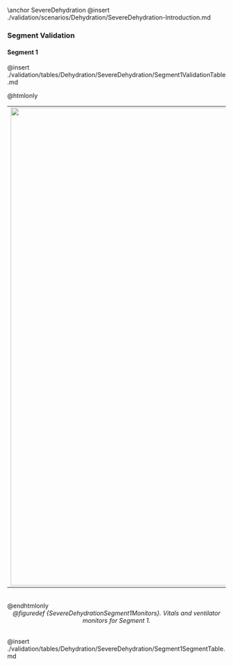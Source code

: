 \anchor SevereDehydration
@insert ./validation/scenarios/Dehydration/SevereDehydration-Introduction.md

### Segment Validation

#### Segment 1

@insert ./validation/tables/Dehydration/SevereDehydration/Segment1ValidationTable.md

@htmlonly
<center>
<table border="0">
<tr>
    <td colspan="2"><a href="./plots/Dehydration/SevereDehydration-vitals_monitor_1.jpg"><img src="./plots/Dehydration/SevereDehydration-vitals_monitor_1.jpg" width="1100"></a></td>
</tr>
</table>
<br>
</center>
@endhtmlonly
<center>
<i>@figuredef {SevereDehydrationSegment1Monitors}. Vitals and ventilator monitors for Segment 1.</i>
</center><br>

@insert ./validation/tables/Dehydration/SevereDehydration/Segment1SegmentTable.md
